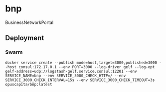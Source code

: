 # bnp
BusinessNetworkPortal

## Deployment

### Swarm

```
docker service create --publish mode=host,target=3000,published=3000 --host consul:172.17.0.1 --env PORT=3000 --log-driver gelf --log-opt gelf-address=udp://logstash-gelf.service.consul:12201 --env SERVICE_NAME=bnp --env SERVICE_3000_CHECK_HTTP=/ --env SERVICE_3000_CHECK_INTERVAL=15s --env SERVICE_3000_CHECK_TIMEOUT=3s opuscapita/bnp:latest
```
